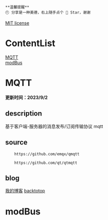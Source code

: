 ```
**温馨提醒**
🕙 分享是一种美德，右上随手点个 🌟 Star，谢谢
```

[MIT license](./LICENSE)
  
# ContentList

[MQTT](#MQTT)  <br/>
[modBus](#modBus)
 
# MQTT
**更新时间：2023/9/2**
 
## description
基于客户端-服务器的消息发布/订阅传输协议 mqtt
## source 
		https://github.com/emqx/qmqtt 
```
	https://github.com/qt/qtmqtt
```
## blog
[我的博客](https://mp.csdn.net/mp_blog/creation/editor/132640117) 
[backtotop](#ContentList)

# modBus
